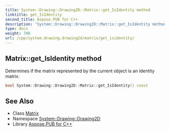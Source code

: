 ```yaml
---
title: System::Drawing::Drawing2D::Matrix::get_IsIdentity method
linktitle: get_IsIdentity
second_title: Aspose.PUB for C++
description: 'System::Drawing::Drawing2D::Matrix::get_IsIdentity method. Determines if the matrix represented by the current object is an identity matrix in C++.'
type: docs
weight: 700
url: /cpp/system.drawing.drawing2d/matrix/get_isidentity/
---
```

## Matrix::get_IsIdentity method


Determines if the matrix represented by the current object is an identity matrix.

```cpp
bool System::Drawing::Drawing2D::Matrix::get_IsIdentity() const
```

## See Also

* Class [Matrix](../)
* Namespace [System::Drawing::Drawing2D](../../)
* Library [Aspose.PUB for C++](../../../)
